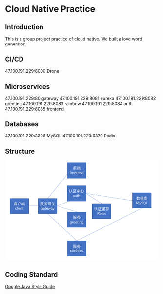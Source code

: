 # Cloud Native Practice

## Introduction
This is a group project practice of cloud native. We built a love word generator.

## CI/CD
47.100.191.229:8000 Drone

## Microservices
47.100.191.229:80 gateway
47.100.191.229:8081 eureka
47.100.191.229:8082 greeting
47.100.191.229:8083 rainbow
47.100.191.229:8084 auth
47.100.191.229:8085 frontend

## Databases
47.100.191.229:3306 MySQL
47.100.191.229:6379 Redis

## Structure
![Structure](Structure.png)

## Coding Standard
[Google Java Style Guide](https://google.github.io/styleguide/javaguide.html)
